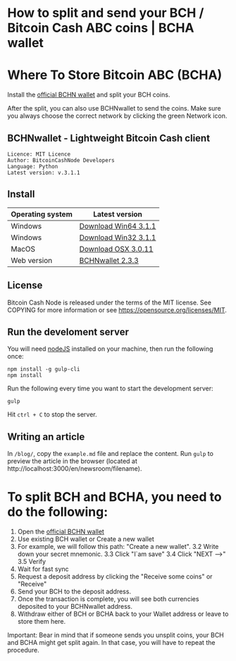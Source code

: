 # How to split and send your BCH / Bitcoin Cash ABC coins | BCHA wallet 
# Where To Store Bitcoin ABC (BCHA)

Install the [official BCHN wallet](https://bchnwallet.org) and split your BCH coins.

After the split, you can also use BCHNwallet to send the coins. Make sure you always choose the correct network by clicking the green Network icon.
## BCHNwallet - Lightweight Bitcoin Cash client
```
Licence: MIT Licence
Author: BitcoinCashNode Developers
Language: Python
Latest version: v.3.1.1
```
## Install
| Operating system | Latest version |
| ------ | ------ |
| Windows | [Download Win64 3.1.1](https://bchnwallet.org/download/BCHNWallet-win64-3.1.1.zip) |
| Windows | [Download Win32 3.1.1](https://bchnwallet.org/download/BCHNWallet-win64-3.1.1.zip) |
| MacOS |   [Download OSX 3.0.11](https://bchnwallet.org/download/BCHNWallet-3.0.11-osx.zip) |
| Web version | [BCHNwallet 2.3.3](https://bchnwallet.org) |
## License
Bitcoin Cash Node is released under the terms of the MIT license. See COPYING for more information or see https://opensource.org/licenses/MIT.

## Run the develoment server
You will need [nodeJS](https://nodejs.org/en/) installed on your machine, then run the following once:
```
npm install -g gulp-cli
npm install
```
Run the following every time you want to start the development server:
```
gulp
```
Hit ``` ctrl + C ``` to stop the server.

## Writing an article
In ```/blog/```, copy the ```example.md``` file and replace the content. Run ```gulp``` to preview the article in the browser (located at http://localhost:3000/en/newsroom/filename).

# To split BCH and BCHA, you need to do the following:
1. Open the [official BCHN wallet](https://bchnwallet.org)
2. Use existing BCH wallet or Create a new wallet
3. For example, we will follow this path: "Create a new wallet".
3.2 Write down your secret mnemonic.
3.3 Click "I`am save"
3.4 Click "NEXT -->"
3.5 Verify
4. Wait for fast sync
5. Request a deposit address by clicking the "Receive some coins" or "Receive"
6. Send your BCH to the deposit address.
7. Once the transaction is complete, you will see both currencies deposited to your BCHNwallet address.
8. Withdraw either of BCH or BCHA back to your Wallet address or leave to store them here.

Important: Bear in mind that if someone sends you unsplit coins, your BCH and BCHA might get split again. In that case, you will have to repeat the procedure.
